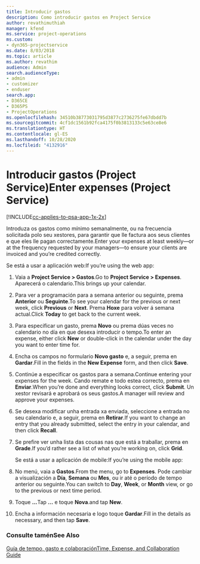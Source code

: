 ```yaml
---
title: Introducir gastos
description: Como introducir gastos en Project Service
author: revathimuthiah
manager: kfend
ms.service: project-operations
ms.custom:
- dyn365-projectservice
ms.date: 8/03/2018
ms.topic: article
ms.author: revathim
audience: Admin
search.audienceType:
- admin
- customizer
- enduser
search.app:
- D365CE
- D365PS
- ProjectOperations
ms.openlocfilehash: 34510b38773031795d3877c2736275fe67dbdd7b
ms.sourcegitcommit: 4cf1dc1561b92fca4175f0b3813133c5e63ce8e6
ms.translationtype: HT
ms.contentlocale: gl-ES
ms.lasthandoff: 10/28/2020
ms.locfileid: "4132916"
---
```

# <a name="enter-expenses-project-service"></a><span data-ttu-id="148a0-103">Introducir gastos (Project Service)</span><span class="sxs-lookup"><span data-stu-id="148a0-103">Enter expenses (Project Service)</span></span>

[!INCLUDE[cc-applies-to-psa-app-1x-2x](../includes/cc-applies-to-psa-app-1x-2x.md)]

<span data-ttu-id="148a0-104">Introduza os gastos como mínimo semanalmente, ou na frecuencia solicitada polo seu xestores, para garantir que lle factura aos seus clientes e que eles lle pagan correctamente.</span><span class="sxs-lookup"><span data-stu-id="148a0-104">Enter your expenses at least weekly—or at the frequency requested by your managers—to ensure your clients are invoiced and you’re credited correctly.</span></span>  
  
 <span data-ttu-id="148a0-105">Se está a usar a aplicación web:</span><span class="sxs-lookup"><span data-stu-id="148a0-105">If you’re using the web app:</span></span>  
  
1. <span data-ttu-id="148a0-106">Vaia a **Project Service > Gastos**.</span><span class="sxs-lookup"><span data-stu-id="148a0-106">Go to **Project Service > Expenses**.</span></span> <span data-ttu-id="148a0-107">Aparecerá o calendario.</span><span class="sxs-lookup"><span data-stu-id="148a0-107">This brings up your calendar.</span></span>  
  
2. <span data-ttu-id="148a0-108">Para ver a programación para a semana anterior ou seguinte, prema **Anterior** ou **Seguinte**.</span><span class="sxs-lookup"><span data-stu-id="148a0-108">To see your calendar for the previous or next week, click **Previous** or **Next**.</span></span> <span data-ttu-id="148a0-109">Prema **Hoxe** para volver á semana actual.</span><span class="sxs-lookup"><span data-stu-id="148a0-109">Click **Today** to get back to the current week.</span></span>  
  
3. <span data-ttu-id="148a0-110">Para especificar un gasto, prema **Novo** ou prema dúas veces no calendario no día en que desexa introducir o tempo.</span><span class="sxs-lookup"><span data-stu-id="148a0-110">To enter an expense, either click **New** or double-click in the calendar under the day you want to enter time for.</span></span>  
  
4. <span data-ttu-id="148a0-111">Encha os campos no formulario **Novo gasto** e, a seguir, prema en **Gardar**.</span><span class="sxs-lookup"><span data-stu-id="148a0-111">Fill in the fields in the **New Expense** form, and then click **Save**.</span></span>  
  
5. <span data-ttu-id="148a0-112">Continúe a especificar os gastos para a semana.</span><span class="sxs-lookup"><span data-stu-id="148a0-112">Continue entering your expenses for the week.</span></span> <span data-ttu-id="148a0-113">Cando remate e todo estea correcto, prema en **Enviar**.</span><span class="sxs-lookup"><span data-stu-id="148a0-113">When you’re done and everything looks correct, click **Submit**.</span></span> <span data-ttu-id="148a0-114">Un xestor revisará e aprobará os seus gastos.</span><span class="sxs-lookup"><span data-stu-id="148a0-114">A manager will review and approve your expenses.</span></span>  
  
6. <span data-ttu-id="148a0-115">Se desexa modificar unha entrada xa enviada, seleccione a entrada no seu calendario e, a seguir, prema en **Retirar**.</span><span class="sxs-lookup"><span data-stu-id="148a0-115">If you want to change an entry that you already submitted, select the entry in your calendar, and then click **Recall**.</span></span>  
  
7. <span data-ttu-id="148a0-116">Se prefire ver unha lista das cousas nas que está a traballar, prema en **Grade**.</span><span class="sxs-lookup"><span data-stu-id="148a0-116">If you’d rather see a list of what you’re working on, click **Grid**.</span></span>  
  
   <span data-ttu-id="148a0-117">Se está a usar a aplicación de mobile:</span><span class="sxs-lookup"><span data-stu-id="148a0-117">If you’re using the mobile app:</span></span>  
  
8. <span data-ttu-id="148a0-118">No menú, vaia a **Gastos**.</span><span class="sxs-lookup"><span data-stu-id="148a0-118">From the menu, go to **Expenses**.</span></span>     <span data-ttu-id="148a0-119">Pode cambiar a visualización a **Día**, **Semana** ou **Mes**, ou ir até o período de tempo anterior ou seguinte.</span><span class="sxs-lookup"><span data-stu-id="148a0-119">You can switch to **Day**, **Week**, or **Month** view, or go to the previous or next time period.</span></span>  
  
9. <span data-ttu-id="148a0-120">Toque **…**</span><span class="sxs-lookup"><span data-stu-id="148a0-120">Tap **…**</span></span> <span data-ttu-id="148a0-121">e toque **Nova**.</span><span class="sxs-lookup"><span data-stu-id="148a0-121">and tap **New**.</span></span>  
  
10. <span data-ttu-id="148a0-122">Encha a información necesaria e logo toque **Gardar**.</span><span class="sxs-lookup"><span data-stu-id="148a0-122">Fill in the details as necessary, and then tap **Save**.</span></span>  
  
### <a name="see-also"></a><span data-ttu-id="148a0-123">Consulte tamén</span><span class="sxs-lookup"><span data-stu-id="148a0-123">See Also</span></span>  
 [<span data-ttu-id="148a0-124">Guía de tempo, gasto e colaboración</span><span class="sxs-lookup"><span data-stu-id="148a0-124">Time, Expense, and Collaboration Guide</span></span>](../psa/time-expense-collaboration-guide.md)
